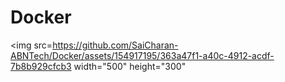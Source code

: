 # Docker
<img src=https://github.com/SaiCharan-ABNTech/Docker/assets/154917195/363a47f1-a40c-4912-acdf-7b8b929cfcb3 width="500" height="300"

